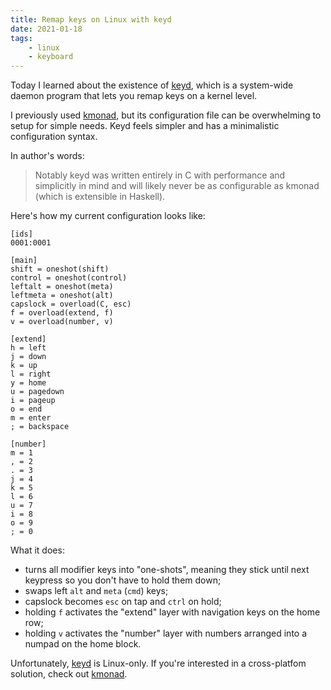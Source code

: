 ```yaml
---
title: Remap keys on Linux with keyd
date: 2021-01-18
tags:
    - linux
    - keyboard
---
```


Today I learned about the existence of [keyd], which is a system-wide daemon
program that lets you remap keys on a kernel level.

I previously used [kmonad], but its configuration file can be overwhelming to
setup for simple needs. Keyd feels simpler and has a minimalistic configuration
syntax.

In author's words:

> Notably keyd was written entirely in C with performance and simplicitly in
> mind and will likely never be as configurable as kmonad (which is extensible
> in Haskell).

Here's how my current configuration looks like:

```
[ids]
0001:0001

[main]
shift = oneshot(shift)
control = oneshot(control)
leftalt = oneshot(meta)
leftmeta = oneshot(alt)
capslock = overload(C, esc)
f = overload(extend, f)
v = overload(number, v)

[extend]
h = left
j = down
k = up
l = right
y = home
u = pagedown
i = pageup
o = end
m = enter
; = backspace

[number]
m = 1
, = 2
. = 3
j = 4
k = 5
l = 6
u = 7
i = 8
o = 9
; = 0
```

What it does:

- turns all modifier keys into "one-shots", meaning they stick until next
  keypress so you don't have to hold them down;
- swaps left `alt` and `meta` (`cmd`) keys;
- capslock becomes `esc` on tap and `ctrl` on hold;
- holding `f` activates the "extend" layer with navigation keys on the home row;
- holding `v` activates the "number" layer with numbers arranged into a numpad
  on the home block.

Unfortunately, [keyd] is Linux-only. If you're interested in a cross-platfom
solution, check out [kmonad].

[keyd]: https://github.com/rvaiya/keyd
[kmonad]: https://github.com/kmonad/kmonad
